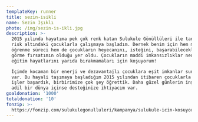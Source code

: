 ```yaml
---
templateKey: runner
title: sezin-isikli
name: Sezin Işıklı
photo: /img/sezin-is-ikli.jpg
description: >-
  2015 yılında hayatıma pek çok renk katan Sulukule Gönüllüleri ile tanıştım ve
  risk altındaki çocuklarla çalışmaya başladım. Dernek benim için hem müthiş bir
  öğrenme süreci hem de çocukların heyecanını, isteğini, başarabileceklerini
  görme fırsatımın olduğu yer oldu. Çocukların maddi imkansızlıklar nedeniyle
  eğitim hayatlarını yarıda bırakmamaları için koşuyorum!

  İçimde kocaman bir enerji ve dezavantajlı çocuklara eşit imkanlar sunma hayali
  var. Bu hayali taşımaya başladığım 2015 yılından itibaren çocuklarla şahane
  işler başardık, birbirimize çok şey öğrettik. Daha güzel günlerin inşası, daha
  adil bir dünya içinse desteğinize ihtiyacım var.
goaldonation: '1000'
totaldonation: '10'
fonzip: >-
  https://fonzip.com/sulukulegonulluleri/kampanya/sulukule-icin-kosuyorum--okulu-terki-onluyorum-14
---
```


